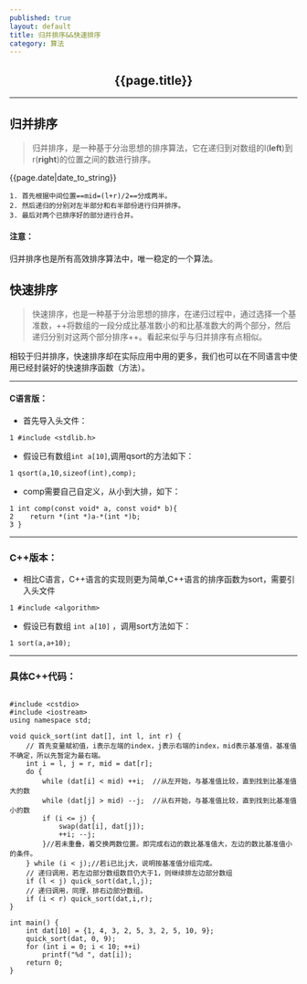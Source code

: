 ```yaml
---
published: true
layout: default
title: 归并排序&&快速排序
category: 算法
---
```


<h2 style="text-align:center;"> {{page.title}} </h2>

---
## 归并排序

> 归并排序，是一种基于分治思想的排序算法，它在递归到对数组的l(**left**)到r(**right**)的位置之间的数进行排序。

<p> {{page.date|date_to_string}} </p>



    1. 首先根据中间位置==mid=(l+r)/2==分成两半。
    2. 然后递归的分别对左半部分和右半部份进行归并排序。
    3. 最后对两个已排序好的部分进行合并。
    
    
#### 注意：
归并排序也是所有高效排序算法中，唯一稳定的一个算法。

## 快速排序

> 快速排序，也是一种基于分治思想的排序，在递归过程中，通过选择一个基准数，++将数组的一段分成比基准数小的和比基准数大的两个部分，然后递归分别对这两个部分排序++。看起来似乎与归并排序有点相似。

相较于归并排序，快速排序却在实际应用中用的更多，我们也可以在不同语言中使用已经封装好的快速排序函数（方法）。
    

---
#### C语言版：
* 首先导入头文件：

```
1 #include <stdlib.h>
```

* 假设已有数组```int a[10]```,调用qsort的方法如下：

```
1 qsort(a,10,sizeof(int),comp);
```

* comp需要自己自定义，从小到大排，如下：

```
1 int comp(const void* a, const void* b){
2    return *(int *)a-*(int *)b;
3 }
```

---
### C++版本：

* 相比C语言，C++语言的实现则更为简单,C\++语言的排序函数为sort，需要引入头文件

```
1 #include <algorithm>
```

* 假设已有数组 ```int a[10]``` ，调用sort方法如下：

```
1 sort(a,a+10);
```

---
### 具体C++代码：

```

#include <cstdio>
#include <iostream>
using namespace std;

void quick_sort(int dat[], int l, int r) {
    // 首先变量赋初值，i表示左端的index，j表示右端的index，mid表示基准值，基准值不确定，所以先暂定为最右端。
    int i = l, j = r, mid = dat[r];
    do {
		while (dat[i] < mid) ++i;  //从左开始，与基准值比较，直到找到比基准值大的数
		while (dat[j] > mid) --j;  //从右开始，与基准值比较，直到找到比基准值小的数
		if (i <= j) {
			swap(dat[i], dat[j]);
			++i; --j;
		}//若未重叠，着交换两数位置。即完成右边的数比基准值大，左边的数比基准值小的条件。
	} while (i < j);//若i已比j大，说明按基准值分组完成。
	// 递归调用，若左边部分数组数目仍大于1，则继续排左边部分数组
	if (l < j) quick_sort(dat,l,j);
	// 递归调用，同理，排右边部分数组。 
	if (i < r) quick_sort(dat,i,r);
}

int main() {
	int dat[10] = {1, 4, 3, 2, 5, 3, 2, 5, 10, 9};
	quick_sort(dat, 0, 9);
	for (int i = 0; i < 10; ++i)
		printf("%d ", dat[i]);
    return 0;
}

```